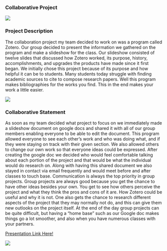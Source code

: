 ### Collaborative Project 


  <section> 
  <img src="http://s3.amazonaws.com/libapps/accounts/49814/images/citation_zotero.png"/>
  </section>
  
  
  ### Project Description

  
  The collaboration project my team decided to work on was a program called Zotero. Our group decided to present the information we gathered on the program and make a slideshow for the class. Our slideshow consisted of twelve slides that discussed how Zotero worked, its purpose, history, accomplishments, and upgrades the products have made since it first began. We initially chose this project because of its purpose and how helpful it can be to students. Many students today struggle with finding academic sources to cite to compose research papers. Well this program makes bibliographies for the works you find. This in the end makes your work a little easier. 

<section> 
  <img src="http://www.alisonsinclair.ca/wp-content/uploads/2010/01/zotero_screenshot.png"/>
  </section>
  
### Collaborative Statement
  
  As soon as my team decided what project to focus on we immediately made a slideshow document on google docs and shared it with all of our group members enabling everyone to be able to edit the document. This program allowed everyone to see each other’s work and who was doing what, and if they were staying on track with their given section. We also allowed others to change our own work so that everyone ideas could be expressed. After creating the google doc we decided who would feel comfortable talking about each portion of the project and that would be what the individual would do research on. Along with having this shared document we also stayed in contact via email frequently and would meet before and after classes to touch base. Communication is always the top priority in group projects. Group projects are always good because you get the chance to have other ideas besides your own. You get to see how others perceive the project and what they think the pros and cons of it are. How Zotero could be useful and why it is not. One also gets the chance to research different aspects of the project that they may normally not do, and this can give them new outlooks on the project itself.  At the end of the day group projects can be quite difficult, but having a “home base” such as our Google doc makes things go a lot smoother, and also when you have numerous classes with your partners. 
  
[Presentation Link Here!](https://docs.google.com/presentation/d/1Z-M8gMynYm9DZofM4ce5HKIhaN5JDuUgsERkbBX2cfM/edit?usp=sharing)

<section> 
  <img src="http://www.alisonsinclair.ca/wp-content/uploads/2010/01/zotero_screenshot.png"/>
  </section>
  

